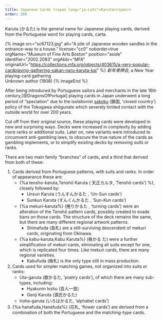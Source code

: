 ```yaml
---
title: Japanese Cards (<span lang="ja-Latn">Karuta</span>)
order: 200
---
```


<p class="lead">
<span lang="ja-Latn" class="noun">Karuta</span> (<span lang="ja">かるた</span>)
is the general name for Japanese playing cards, derived from the Portuguese word
for playing cards, <span lang="pt">carta</span>.
</p>

<!-- excerpt -->

{% image src="sc67123.jpg" alt="A pile of Japanese wooden sandles in the entrance-way to a house." license="cc0"
noborder=true
orgName="Museum of Fine Arts Boston" position="aside"
identifier="2002.2083"
orgAbbr="MFA"
originalUrl="https://collections.mfa.org/objects/403615/a-very-popular-cardplaying-gathering-sakan-naru-karuta-kai"
 %}
<cite lang="ja">新年骨牌会</cite>, a New Year playing-card gathering<br/>
Unknown author (1908)
{% imageEnd %}

After being introduced by Portuguese sailors and merchants in the late 16th century,[@DragonsOfPortugal] playing cards in Japan underwent a long period of “speciation” due to the isolationist [<span lang="ja-Latn">sakoku</span>](https://en.wikipedia.org/wiki/Sakoku) (<span lang="ja">鎖国</span>, ‘closed country’) policy of the <span lang="ja-Latn" class="noun">Tokugawa</span> shōgunate which severely limited contact with the outside world for over 200 years.

Cut off from their original source, these playing cards were developed in new and surprising ways. Decks were increased in complexity by adding more ranks or additional suits. Later on, new variants were introduced to circumvent anti-gambling laws, to obscure the true nature of the cards as gambling implements, or to simplify existing decks by removing suits or ranks.

There are two main family “branches” of cards, and a third that derived from both of these:

1. Cards derived from Portuguese patterns, with suits and ranks. In order of
  appearance these are:
    * {%a tensho-karuta,<span class="noun" lang="ja-Latn">Tenshō Karuta</span> (<span lang="ja">
      天正カルタ</span>, ‘<span class="noun" lang="ja-Latn">Tenshō</span> cards’) %}, closely followed by:
      * <span class="noun" lang="ja-Latn">Unsun Karuta</span> (<span lang="ja">うんすんかるた
        </span>, ‘<span class="noun" lang="ja-Latn">Un-Sun</span> cards’)
      * <span class="noun" lang="ja-Latn">Sunkun Karuta</span> (<span lang="ja">すんくんかるた
        </span>, ‘<span class="noun" lang="ja-Latn">Sun-Kun</span> cards’)
    * {%a mekuri-karuta%} (<span lang="ja">捲りかるた
      </span>, ‘turning cards’) were an alteration of the <span class="noun"
      lang="ja-Latn">Tenshō</span> pattern cards, possibly created to evade bans on
      those cards. The structure of the deck remains the same, but there are
      many different regional artwork patterns.
      - <span class="noun" lang="ja-Latn">Shimafuda</span> (<span lang="ja">島札</span>) are a still-surviving
        descendent of <span lang="ja-Latn">mekuri</span> cards, originating from <span lang="ja-Latn" class="noun">Okinawa</span>.
    * {%a kabu-karuta,<span class="noun" lang="ja-Latn">Kabu
      Karuta</span>%} (<span lang="ja">株かる
      た</span>) were a further simplification of <span
      lang="ja-Latn">mekuri</span> cards, eliminating all suits except for one,
      which is replicated four times. Like <span lang="ja-Latn">mekuri</span>
      cards, there are many regional varieties. 
      - <span lang="ja-Latn" class="noun">Kabufuda</span> (<span lang="ja">株札</span>) is the only type still in mass production.
2. Cards used for simpler matching games, not organized into suits or ranks:
    * <span class="noun" lang="ja-Latn">Uta-garuta</span> (<span lang="ja">歌かるた</span>,
      ‘poetry cards’), of which there are many sub-types, including:
      - <span class="noun" lang="ja-Latn">Hyakunin Isshu</span> (<span lang="ja">百人一首</span>)
      - <span class="noun" lang="ja-Latn">Genji Karuta</span> (<span lang="ja">源氏かるた</span>)
    * <span class="noun" lang="ja-Latn">Iroha-garuta</span> (<span lang="ja">いろはかるた</span>, ‘alphabet cards’)
3. {%a hanafuda,<span class="noun" lang="ja-Latn">Hanafuda</span>%} (<span
  lang="ja">花札</span>, ‘flower cards’) are derived from a combination of both
  the Portuguese and the matching-type cards.
